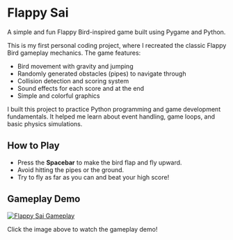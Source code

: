 # Flappy Sai

A simple and fun Flappy Bird-inspired game built using Pygame and Python.

This is my first personal coding project, where I recreated the classic Flappy Bird gameplay mechanics. The game features:

- Bird movement with gravity and jumping
- Randomly generated obstacles (pipes) to navigate through
- Collision detection and scoring system
- Sound effects for each score and at the end
- Simple and colorful graphics

I built this project to practice Python programming and game development fundamentals. It helped me learn about event handling, game loops, and basic physics simulations.

## How to Play

- Press the **Spacebar** to make the bird flap and fly upward.
- Avoid hitting the pipes or the ground.
- Try to fly as far as you can and beat your high score!

## Gameplay Demo

[![Flappy Sai Gameplay](https://img.youtube.com/vi/XdF5EXXvoow/0.jpg)](https://youtu.be/XdF5EXXvoow)

Click the image above to watch the gameplay demo!
